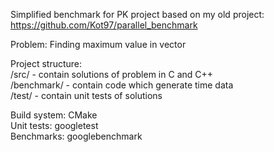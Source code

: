 Simplified benchmark for PK project based on my old project: https://github.com/Kot97/parallel_benchmark

Problem: Finding maximum value in vector  

Project structure:  
    /src/ - contain solutions of problem in C and C++  
    /benchmark/ - contain code which generate time data  
    /test/ - contain unit tests of solutions  

Build system: CMake  
Unit tests: googletest  
Benchmarks: googlebenchmark  
